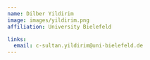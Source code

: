 ```yaml
---
name: Dilber Yildirim
image: images/yildirim.png
affiliation: University Bielefeld

links:
  email: c-sultan.yildirim@uni-bielefeld.de
---
```



